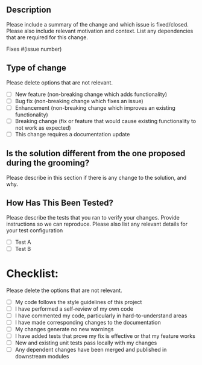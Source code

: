 ## Description

Please include a summary of the change and which issue is fixed/closed. Please also include relevant motivation and context. List any dependencies that are required for this change.

Fixes #(issue number)

## Type of change

Please delete options that are not relevant.

- [ ] New feature (non-breaking change which adds functionality)
- [ ] Bug fix (non-breaking change which fixes an issue)
- [ ] Enhancement (non-breaking change which improves an existing functionality)
- [ ] Breaking change (fix or feature that would cause existing functionality to not work as expected)
- [ ] This change requires a documentation update

## Is the solution different from the one proposed during the grooming?

Please describe in this section if there is any change to the solution, and why.

## How Has This Been Tested?

Please describe the tests that you ran to verify your changes. Provide instructions so we can reproduce. Please also list any relevant details for your test configuration

- [ ] Test A
- [ ] Test B

# Checklist:

Please delete the options that are not relevant.

- [ ] My code follows the style guidelines of this project
- [ ] I have performed a self-review of my own code
- [ ] I have commented my code, particularly in hard-to-understand areas
- [ ] I have made corresponding changes to the documentation
- [ ] My changes generate no new warnings
- [ ] I have added tests that prove my fix is effective or that my feature works
- [ ] New and existing unit tests pass locally with my changes
- [ ] Any dependent changes have been merged and published in downstream modules
